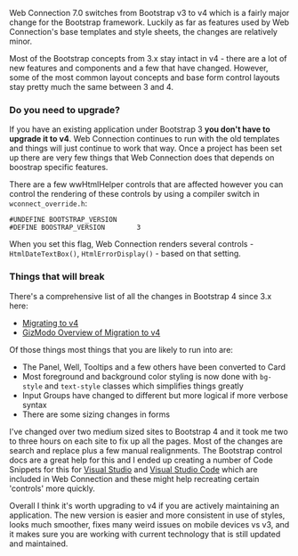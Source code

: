 ﻿Web Connection 7.0 switches from Bootstrap v3 to v4 which is a fairly major change for the Bootstrap framework. Luckily as far as features used by Web Connection's base templates and style sheets, the changes are relatively minor.

Most of the Bootstrap concepts from 3.x stay intact in v4 - there are a lot of new features and components and a few that have changed. However, some of the most common layout concepts and base form control layouts stay pretty much the same between 3 and 4.

### Do you need to upgrade?
If you have an existing application under Bootstrap 3 **you don't have to upgrade it to v4**. Web Connection continues to run with the old templates and things will just continue to work that way. Once a project has been set up there are very few things that Web Connection does that depends on boostrap specific features.

There are a few wwHtmlHelper controls that are affected however you can control the rendering of these controls by using a compiler switch in `wconnect_override.h`:

```foxpro
#UNDEFINE BOOTSTRAP_VERSION
#DEFINE BOOSTRAP_VERSION        3
```

When you set this flag, Web Connection renders several controls - `HtmlDateTextBox()`, `HtmlErrorDisplay()` - based on that setting.

### Things that will break
There's a comprehensive list of all the changes in Bootstrap 4 since 3.x here:

* [Migrating to v4](https://getbootstrap.com/docs/4.0/migration/)
* [GizModo Overview of Migration to v4](https://designmodo.com/migrate-bootstrap-4/)

Of those things most things that you are likely to run into are:

* The Panel, Well, Tooltips and a few others have been converted to Card
* Most foreground and background color styling is now done with `bg-style` and `text-style` classes which simplifies things greatly
* Input Groups have changed to different but more logical if more verbose syntax
* There are some sizing changes in forms


I've changed over two medium sized sites to Bootstrap 4 and it took me two to three hours on each site to fix up all the pages. Most of the changes are search and replace plus a few manual realignments. The Bootstrap control docs are a great help for this and I ended up creating a number of Code Snippets for this for [Visual Studio](VFPS://Topic/_5BB19P27H) and [Visual Studio Code](VFPS://Topic/_5C819LHKW) which are included in Web Connection and these might help recreating certain 'controls' more quickly.

Overall I think it's worth upgrading to v4 if you are actively maintaining an application. The new version is easier and more consistent in use of styles, looks much smoother, fixes many weird issues on mobile devices vs v3, and it makes sure you are working with current technology that is still updated and maintained.